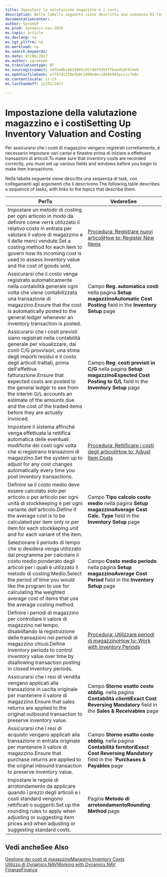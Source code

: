 ```yaml
---
title: Impostare la valutazione magazzino e i costi
description: Nella tabella seguente viene descritta una sequenza di task, con collegamenti agli argomenti che li descrivono.
documentationcenter: 
author: SorenGP
ms.prod: dynamics-nav-2018
ms.topic: article
ms.devlang: na
ms.tgt_pltfrm: na
ms.workload: na
ms.search.keywords: 
ms.date: 07/06/2017
ms.author: sgroespe
ms.translationtype: HT
ms.sourcegitcommit: 1dfba8b14019991c95f40ffd5f7fbaed5df414eb
ms.openlocfilehash: ef757d2378e5b0c1499edec1844e945ecc1c7e6c
ms.contentlocale: it-ch
ms.lasthandoff: 12/01/2017

---
```

# <a name="setting-up-inventory-valuation-and-costing"></a><span data-ttu-id="05653-103">Impostazione della valutazione magazzino e i costi</span><span class="sxs-lookup"><span data-stu-id="05653-103">Setting Up Inventory Valuation and Costing</span></span>
<span data-ttu-id="05653-104">Per assicurarsi che i costi di magazzino vengano registrati correttamente, è necessario impostare vari campi e finestre prima di iniziare a effettuare transazioni di articoli.</span><span class="sxs-lookup"><span data-stu-id="05653-104">To make sure that inventory costs are recorded correctly, you must set up various fields and windows before you begin to make item transactions.</span></span>

<span data-ttu-id="05653-105">Nella tabella seguente viene descritta una sequenza di task, con collegamenti agli argomenti che li descrivono.</span><span class="sxs-lookup"><span data-stu-id="05653-105">The following table describes a sequence of tasks, with links to the topics that describe them.</span></span>

|<span data-ttu-id="05653-106">**Per**</span><span class="sxs-lookup"><span data-stu-id="05653-106">**To**</span></span>|<span data-ttu-id="05653-107">**Vedere**</span><span class="sxs-lookup"><span data-stu-id="05653-107">**See**</span></span>|  
|------------|-------------|  
|<span data-ttu-id="05653-108">Impostare un metodo di costing per ogni articolo in modo da definire come verrà utilizzato il relativo costo in entrata per valutare il valore di magazzino e il delle merci vendute.</span><span class="sxs-lookup"><span data-stu-id="05653-108">Set a costing method for each item to govern how its incoming cost is used to assess inventory value and the cost of goods sold.</span></span>|[<span data-ttu-id="05653-109">Procedura: Registrare nuovi articoli</span><span class="sxs-lookup"><span data-stu-id="05653-109">How to: Register New Items</span></span>](inventory-how-register-new-items.md)|  
|<span data-ttu-id="05653-110">Assicurarsi che il costo venga registrato automaticamente nella contabilità generale ogni volta che viene contabilizzata una transazione di magazzino.</span><span class="sxs-lookup"><span data-stu-id="05653-110">Ensure that the cost is automatically posted to the general ledger whenever an inventory transaction is posted.</span></span>|<span data-ttu-id="05653-111">Campo **Reg. automatica costi** nella pagina **Setup magazzino**</span><span class="sxs-lookup"><span data-stu-id="05653-111">**Automatic Cost Posting** field in the **Inventory Setup** page</span></span>|  
|<span data-ttu-id="05653-112">Assicurarsi che i costi previsti siano registrati nella contabilità generale per visualizzare, dai conti C/G provvisori, una stima degli importi residui e il costo degli articoli trattati, prima dell'effettiva fatturazione.</span><span class="sxs-lookup"><span data-stu-id="05653-112">Ensure that expected costs are posted to the general ledger to see from the interim G/L accounts an estimate of the amounts due and the cost of the traded items before they are actually invoiced.</span></span>|<span data-ttu-id="05653-113">Campo **Reg. costi previsti in C/G** nella pagina **Setup magazzino**</span><span class="sxs-lookup"><span data-stu-id="05653-113">**Expected Cost Posting to G/L** field in the **Inventory Setup** page</span></span>|  
|<span data-ttu-id="05653-114">Impostare il sistema affinché venga effettuata la rettifica automatica delle eventuali modifiche dei costi ogni volta che si registrano transazioni di magazzino.</span><span class="sxs-lookup"><span data-stu-id="05653-114">Set the system up to adjust for any cost changes automatically every time you post inventory transactions.</span></span>|[<span data-ttu-id="05653-115">Procedura: Rettificare i costi degli articoli</span><span class="sxs-lookup"><span data-stu-id="05653-115">How to: Adjust Item Costs</span></span>](inventory-how-adjust-item-costs.md)|  
|<span data-ttu-id="05653-116">Definire se il costo medio deve essere calcolato solo per articolo o per articolo per ogni unità di stockkeeping e per ogni variante dell'articolo.</span><span class="sxs-lookup"><span data-stu-id="05653-116">Define if the average cost is to be calculated per item only or per item for each stockkeping unit and for each variant of the item.</span></span>|<span data-ttu-id="05653-117">Campo **Tipo calcolo costo medio** nella pagina **Setup magazzino**</span><span class="sxs-lookup"><span data-stu-id="05653-117">**Average Cost Calc. Type** field in the **Inventory Setup** page</span></span>|  
|<span data-ttu-id="05653-118">Selezionare il periodo di tempo che si desidera venga utilizzato dal programma per calcolare il costo medio ponderato degli articoli per i quali è utilizzato il metodo di costing Medio.</span><span class="sxs-lookup"><span data-stu-id="05653-118">Select the period of time you would like the program to use for calculating the weighted average cost of items that use the average costing method.</span></span>|<span data-ttu-id="05653-119">Campo **Costo medio periodo** nella pagina **Setup magazzino**</span><span class="sxs-lookup"><span data-stu-id="05653-119">**Average Cost Period** field in the **Inventory Setup** page</span></span>|  
|<span data-ttu-id="05653-120">Definire i periodi di magazzino per controllare il valore di magazzino nel tempo, disabilitando la registrazione delle transazioni nei periodi di magazzino chiusi.</span><span class="sxs-lookup"><span data-stu-id="05653-120">Define inventory periods to control inventory value over time by disallowing transaction posting in closed inventory periods.</span></span>|[<span data-ttu-id="05653-121">Procedura: Utilizzare periodi di magazzino</span><span class="sxs-lookup"><span data-stu-id="05653-121">How to: Work with Inventory Periods</span></span>](finance-how-to-work-with-inventory-periods.md)|  
|<span data-ttu-id="05653-122">Assicurarsi che i resi di vendita vengano applicati alla transazione in uscita originale per mantenere il valore di magazzino.</span><span class="sxs-lookup"><span data-stu-id="05653-122">Ensure that sales returns are applied to the original outbound transaction to preserve inventory value.</span></span>|<span data-ttu-id="05653-123">Campo **Storno esatto costo obblig.** nella pagina **Contabilità clienti**</span><span class="sxs-lookup"><span data-stu-id="05653-123">**Exact Cost Reversing Mandatory** field in the **Sales & Receivables** page</span></span>|  
|<span data-ttu-id="05653-124">Assicurarsi che i resi di acquisto vengano applicati alla transazione in entrata originale per mantenere il valore di magazzino.</span><span class="sxs-lookup"><span data-stu-id="05653-124">Ensure that purchase returns are applied to the original inbound transaction to preserve inventory value.</span></span>|<span data-ttu-id="05653-125">Campo **Storno esatto costo obblig.** nella pagina **Contabilità fornitori**</span><span class="sxs-lookup"><span data-stu-id="05653-125">**Exact Cost Reversing Mandatory** field in the **´Purchases & Payables** page</span></span>|
|<span data-ttu-id="05653-126">Impostare le regole di arrotondamento da applicare quando i prezzi degli articoli e i costi standard vengono rettificati o suggeriti.</span><span class="sxs-lookup"><span data-stu-id="05653-126">Set up the rounding rules to apply when adjusting or suggesting item prices and when adjusting or suggesting standard costs.</span></span>|<span data-ttu-id="05653-127">Pagina **Metodo di arrotondamento**</span><span class="sxs-lookup"><span data-stu-id="05653-127">**Rounding Method** page</span></span>|  

## <a name="see-also"></a><span data-ttu-id="05653-128">Vedi anche</span><span class="sxs-lookup"><span data-stu-id="05653-128">See Also</span></span>  
[<span data-ttu-id="05653-129">Gestione dei costi di magazzino</span><span class="sxs-lookup"><span data-stu-id="05653-129">Managing Inventory Costs</span></span>](finance-manage-inventory-costs.md)  
[<span data-ttu-id="05653-130">Utilizzo di Dynamics NAV</span><span class="sxs-lookup"><span data-stu-id="05653-130">Working with Dynamics NAV</span></span>](ui-work-product.md)  
[<span data-ttu-id="05653-131">Finanze</span><span class="sxs-lookup"><span data-stu-id="05653-131">Finance</span></span>](finance.md)  

